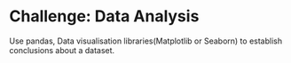 # Challenge: Data Analysis
Use pandas, Data visualisation libraries(Matplotlib or Seaborn) to establish conclusions about a dataset.
